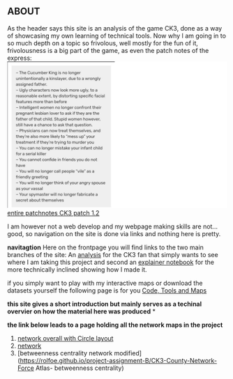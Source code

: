 
ABOUT
--
As the header says this site is an analysis of the game CK3, done as a way of showcasing my own learning of technical tools.
Now why I am going in to so much depth on a topic so frivolous, well mostly for the fun of it, frivolousness is a big part of the game, as even the patch notes of the express:
<img src="images/CK3 funny.png" alt="hi" class="inline"/>
[entire patchnotes CK3 patch 1.2](https://www.crusaderkings.com/en/news/dev-diary-45-1-2-patch-notes?utm_source=stcom-owned&utm_medium=social-owned&utm_content=post&utm_campaign=crki3_ck_20201123_cawe_dd)


I am however not a web develop and my webpage making skills are not... good, so navigation on the site is done via links and nothing here is pretty.

**navitagtion**
Here on the frontpage you will find links to the two main branches of the site: An [analysis](https://rolfoe.github.io/project-assignment-B/analysis.md) for the CK3 fan that simply wants to see where I am taking this project and second an [explainer notebook](https://rolfoe.github.io/project-assignment-B/Explainer_notebook.md) for the more technically inclined showing how I made it. 

if you simply want to play with my interactive maps or download the datasets yourself the following page is for you 
[Code, Tools and Maps](https://rolfoe.github.io/project-assignment-B//Code%20and%20Tools.md)



**this site gives a short introduction but mainly serves as a techinal overvier on how the material here was produced**
* 

**the link below leads to a page holding all the network maps in the project**
1. [network overall with Circle layout](https://rolfoe.github.io/project-assignment-B/CK3-County-Network-Circlelayout)
2. [network](https://rolfoe.github.io/project-assignment-B/CK3-County-Network-Force)
3. [betweenness centrality network modified](https://rolfoe.github.io/project-assignment-B/CK3-County-Network-Force Atlas- betweenness centrality)

